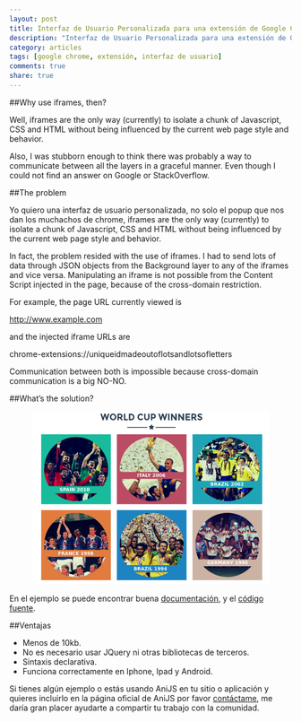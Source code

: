 ```yaml
---
layout: post
title: Interfaz de Usuario Personalizada para una extensión de Google Chrome.
description: "Interfaz de Usuario Personalizada para una extensión de Google Chrome"
category: articles
tags: [google chrome, extensión, interfaz de usuario]
comments: true
share: true
---
```


##Why use iframes, then?

Well, iframes are the only way (currently) to isolate a chunk of Javascript, CSS and HTML without being influenced by the current web page style and behavior.

Also, I was stubborn enough to think there was probably a way to communicate between all the layers in a graceful manner. Even though I could not find an answer on Google or StackOverflow.

##The problem

Yo quiero una interfaz de usuario personalizada, no solo el popup que nos dan los muchachos de chrome, iframes are the only way (currently) to isolate a chunk of Javascript, CSS and HTML without being influenced by the current web page style and behavior.

In fact, the problem resided with the use of iframes. I had to send lots of data through JSON objects from the Background layer to any of the iframes and vice versa. Manipulating an iframe is not possible from the Content Script injected in the page, because of the cross-domain restriction.

For example, the page URL currently viewed is

http://www.example.com

and the injected iframe URLs are

chrome-extensions://uniqueidmadeoutoflotsandlotsofletters

Communication between both is impossible because cross-domain communication is a big NO-NO.


##What’s the solution?




<figure>
	<a href="http://anijs.github.io/examples/scrollreveal/"><img src="/images/2014-05-31-scrollreveal-anijs-demo/scrollreveal.png"></a>
</figure>

En el ejemplo se puede encontrar buena [documentación](http://anijs.github.io/examples/scrollreveal/), y el [código fuente](http://anijs.github.io/examples/scrollreveal/).

##Ventajas

- Menos de 10kb.
- No es necesario usar JQuery ni otras bibliotecas de terceros.
- Sintaxis declarativa.
- Funciona correctamente en Iphone, Ipad y Android.

Si tienes algún ejemplo o estás usando AniJS en tu sitio o aplicación y quieres incluirlo en la página oficial de AniJS por favor [contáctame](https://twitter.com/dariel_noel), me daría gran placer ayudarte a compartir tu trabajo con la comunidad.
